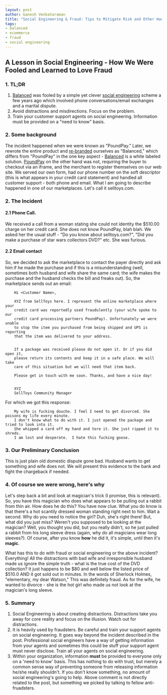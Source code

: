 ```yaml
---
layout: post
author: Ganesh Venkataraman
title: "Social Engineering & Fraud: Tips to Mitigate Risk and Other Hacker Tactics."
tags:
- balanced
- ecommerce
- fraud
- social engineering
---
```


## A Lesson in Social Engineering - How We Were Fooled and Learned to Love Fraud

### 1. TL;DR

1. [Balanced](https://www.balancedpayments.com/) was fooled by a simple yet clever [social engineering](http://en.wikipedia.org/wiki/Social_engineering_%28security%29) scheme a few years ago which involved phone conversations/email exchanges and a marital dispute.
2. Avoid distractions and misdirections. Focus on the problem.
3. Train your customer support agents on social engineering. Information must be provided
on a "need to know" basis.

### 2. Some background
The incident happened when we were known as "PoundPay." Later, we rewrote the entire
product and [re-branded](http://blog.balancedpayments.com/startup-rebranding-poundpay-balanced/) ourselves as "Balanced," which differs from "PoundPay" in the one key aspect - [Balanced](https://balancedpayments.com) is a white labeled
solution. [PoundPay](https://poundpay.com) on the other hand was not, requiring the buyer to checkout via an iframe, and the merchant to register themselves on our web site. We served our own form, had our
phone number on the soft descriptor (this is what appears in your credit card
statement) and handled all customer support - both phone and email. What I am
going to describe happened in one of our marketplaces. Let's call it
selltoys.com.

### 2. The Incident

#### 2.1 Phone Call.

We received a call from a woman stating she could not identity the $510.00
charge on her credit card. She does not know PoundPay, blah blah. We asked her
the usual stuff - "Do you know about selltoys.com?", "Did you make a purchase
of star wars collectors DVD?" etc. She was furious. 

#### 2.2 Email contact

So, we decided to ask the marketplace to contact the payer directly and ask him if he made the
purchase and if this is a misunderstanding (well, sometimes both husband and wife
share the same card; the wife makes the purchase and the husband checks the bill and freaks
out). So, the marketplace sends out an email:


        Hi <Customer Name>,

        XYZ from SellToys here. I represent the online marketplace where your 
        credit card was reportedly used fraudulently (your wife spoke to our 
        credit card processing partners PoundPay). Unfortunately we were unable 
        to stop the item you purchased from being shipped and UPS is reporting 
        that the item was delivered to your address.


        If a package was received please do not open it. Or if you did open it, 
        please return its contents and keep it in a safe place. We will take 
        care of this situation but we will need that item back.

        Please get in touch with me soon. Thanks, and have a nice day!


        XYZ
        SellToys Community Manager

For which we got this response:


        My wife is fucking douche. I feel I need to get divorced. She poisons my life every minute.  
        I don't know what to do with it. I just opened the package and tried to look into it. 
        She whipped a card off my hand and tore it. She just ripped it to shreds. 
        I am lost and desperate.  I hate this fucking goose.


### 3. Our Preliminary Conclusion

This is just plain old domestic dispute gone bad. Husband wants to get
something and wife does not. We will present this evidence to the bank and
fight the chargeback if needed.


### 4. Of course we were wrong, here's why

Let's step back a bit and look at magician's trick (I promise, this is relevant). So, you have this magician
who does what appears to be pulling out a rabbit from thin air. How does he do
this? You have now clue. What you do know is that there's a hot scantily
dressed woman standing right next to him. Wait a second. Why do you need to
notice the girl? Duh, she's right there! But, what did you just miss? Weren't
you supposed to be looking at the magician? Well, you thought you did, but you
really didn't, so he just pulled a rabbit from his long sleeve dress (again,
why do all magicians wear long sleeves?). Of course, after you know __how__ he
did it, it's simple, until then it's __magic__.

What has this to do with fraud or social engineering or the above incident?
Everything! All the distractions with bad wife and irresponsible husband made
us ignore the simple truth - what is the true cost of the DVD collection? It
just happens to be $80 and well below the listed price of $510.0 AND it got
sold out in minutes. In the words of Sherlock Holmes, "elementary, my dear Watson," This was definitely fraud. As for the wife,
he wanted to divorce - she is the hot girl who made us not look at the magician's long sleeve.

### 5. Summary

1. Social Engineering is about creating distractions. Distractions take you
away for core reality and focus on the illusion. Watch out for distractions.
2. It is heavily used by fraudsters. Be careful and train your support agents
on social engineering. It goes way beyond the incident described in the post.
Professional social engineers have a way of getting information from your
agents and sometimes this could be stuff your support agent must never
disclose. Train all your agents on social engineering.
3. Within your organization, information __must__ be provided to everyone only
on a 'need to know' basis. This has nothing to do with trust, but merely a
common sense way of preventing someone from releasing information he/she really
shouldn't. If you don't know something, no amount of social engineering's going
to help. Above comment is not directly related to the post, but something we
picked by talking to fellow anti-fruadsters.
